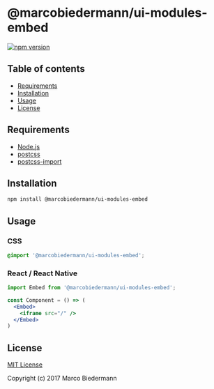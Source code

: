 # @marcobiedermann/ui-modules-embed

[![npm version](https://badge.fury.io/js/%40marcobiedermann%2Fui-modules-embed.svg)](https://badge.fury.io/js/%40marcobiedermann%2Fui-modules-embed)

## Table of contents

* [Requirements](#requirements)
* [Installation](#installation)
* [Usage](#usage)
* [License](#license)

## Requirements

* [Node.js](https://nodejs.org)
* [postcss](https://github.com/postcss/postcss)
* [postcss-import](https://github.com/postcss/postcss-import)

## Installation

```sh
npm install @marcobiedermann/ui-modules-embed
```

## Usage

### CSS

```css
@import '@marcobiedermann/ui-modules-embed';
```

### React / React Native

```jsx
import Embed from '@marcobiedermann/ui-modules-embed';

const Component = () => (
  <Embed>
    <iframe src="/" />
  </Embed>
)
```

## License

[MIT License](../../LICENSE)

Copyright (c) 2017 Marco Biedermann
